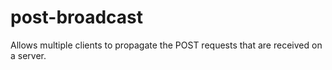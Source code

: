 # post-broadcast
Allows multiple clients to propagate the POST requests that are received on a server.
